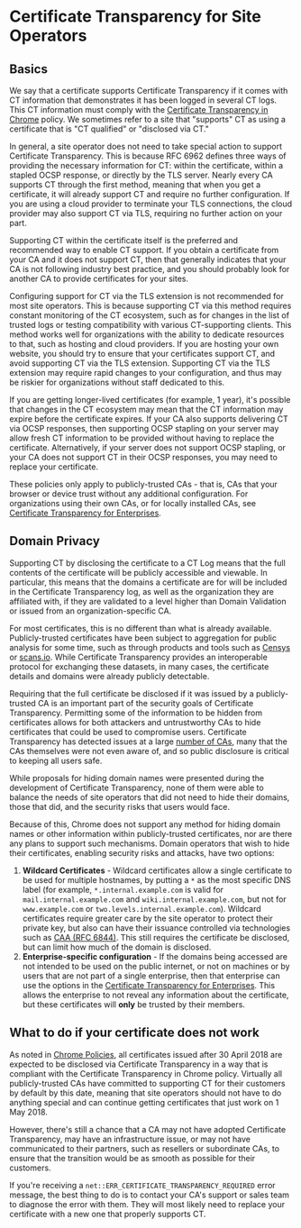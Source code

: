 # Certificate Transparency for Site Operators

## Basics

We say that a certificate supports Certificate Transparency if it comes with
CT information that demonstrates it has been logged in several CT logs. This
CT information must comply with the
[Certificate Transparency in Chrome](https://github.com/chromium/ct-policy/blob/master/ct_policy.md)
policy. We sometimes refer to a site that "supports" CT as using a certificate
that is "CT qualified" or "disclosed via CT."

In general, a site operator does not need to take special action to
support Certificate Transparency. This is because RFC 6962 defines three ways
of providing the necessary information for CT: within the certificate, within
a stapled OCSP response, or directly by the TLS server. Nearly every CA
supports CT through the first method, meaning that when you get a certificate,
it will already support CT and require no further configuration. If you are
using a cloud provider to terminate your TLS connections, the cloud provider
may also support CT via TLS, requiring no further action on your part.

Supporting CT within the certificate itself is the preferred and recommended
way to enable CT support. If you obtain a certificate from your CA and it does
not support CT, then that generally indicates that your CA is not following
industry best practice, and you should probably look for another CA to provide
certificates for your sites.

Configuring support for CT via the TLS extension is not recommended for most
site operators. This is because supporting CT via this method requires
constant monitoring of the CT ecosystem, such as for changes in the list of
trusted logs or testing compatibility with various CT-supporting clients. This
method works well for organizations with the ability to dedicate resources to
that, such as hosting and cloud providers. If you are hosting your own website,
you should try to ensure that your certificates support CT, and avoid supporting
CT via the TLS extension. Supporting CT via the TLS extension may require rapid
changes to your configuration, and thus may be riskier for organizations
without staff dedicated to this.

If you are getting longer-lived certificates (for example, 1 year), it's
possible that changes in the CT ecosystem may mean that the CT information may
expire before the certificate expires. If your CA also supports delivering CT
via OCSP responses, then supporting OCSP stapling on your server may allow
fresh CT information to be provided without having to replace the certificate.
Alternatively, if your server does not support OCSP stapling, or your CA does
not support CT in their OCSP responses, you may need to replace your certificate.

These policies only apply to publicly-trusted CAs - that is, CAs that your
browser or device trust without any additional configuration. For organizations
using their own CAs, or for locally installed CAs, see
[Certificate Transparency for Enterprises](#Certificate-Transparency-For-Enterprises).

## Domain Privacy

Supporting CT by disclosing the certificate to a CT Log means that the full
contents of the certificate will be publicly accessible and viewable. In
particular, this means that the domains a certificate are for will be included
in the Certificate Transparency log, as well as the organization they are
affiliated with, if they are validated to a level higher than Domain
Validation or issued from an organization-specific CA.

For most certificates, this is no different than what is already available.
Publicly-trusted certificates have been subject to aggregation for public
analysis for some time, such as through products and tools such as
[Censys](https://censys.io/) or [scans.io](https://scans.io/). While
Certificate Transparency provides an interoperable protocol for exchanging
these datasets, in many cases, the certificate details and domains were already
publicly detectable.

Requiring that the full certificate be disclosed if it was issued by a
publicly-trusted CA is an important part of the security goals of Certificate
Transparency. Permitting some of the information to be hidden from
certificates allows for both attackers and untrustworthy CAs to hide
certificates that could be used to compromise users. Certificate Transparency
has detected issues at a large
[number of CAs](https://wiki.mozilla.org/CA/Incident_Dashboard), many that the
CAs themselves were not even aware of, and so public disclosure is critical
to keeping all users safe.

While proposals for hiding domain names were presented during the development
of Certificate Transparency, none of them were able to balance the needs of
site operators that did not need to hide their domains, those that did, and the
security risks that users would face.

Because of this, Chrome does not support any method for hiding domain names or
other information within publicly-trusted certificates, nor are there any plans
to support such mechanisms. Domain operators that wish to hide their
certificates, enabling security risks and attacks, have two options:

1. **Wildcard Certificates** - Wildcard certificates allow a single certificate
   to be used for multiple hostnames, by putting a `*` as the most specific
   DNS label (for example, `*.internal.example.com` is valid for
   `mail.internal.example.com` and `wiki.internal.example.com`, but not for
   `www.example.com` or `two.levels.internal.example.com`). Wildcard
   certificates require greater care by the site operator to protect their
   private key, but also can have their issuance controlled via technologies
   such as [CAA (RFC 6844)](https://tools.ietf.org/html/rfc6844). This still
   requires the certificate be disclosed, but can limit how much of the domain
   is disclosed.
2. **Enterprise-specific configuration** - If the domains being accessed are
   not intended to be used on the public internet, or not on machines or by
   users that are not part of a single enterprise, then that enterprise can
   use the options in the
   [Certificate Transparency for Enterprises](#Certificate-Transparency-For-Enterprises).
   This allows the enterprise to not reveal any information about the
   certificate, but these certificates will **only** be trusted by their
   members.

## What to do if your certificate does not work

As noted in [Chrome Policies](#Chrome-Policies), all certificates issued after
30 April 2018 are expected to be disclosed via Certificate Transparency in a
way that is compliant with the Certificate Transparency in Chrome policy.
Virtually all publicly-trusted CAs have committed to supporting CT for their
customers by default by this date, meaning that site operators should not have
to do anything special and can continue getting certificates that just work on
1 May 2018.

However, there's still a chance that a CA may not have adopted Certificate
Transparency, may have an infrastructure issue, or may not have communicated
to their partners, such as resellers or subordinate CAs, to ensure that the
transition would be as smooth as possible for their customers.

If you're receiving a `net::ERR_CERTIFICATE_TRANSPARENCY_REQUIRED` error
message, the best thing to do is to contact your CA's support or sales team
to diagnose the error with them. They will most likely need to replace your
certificate with a new one that properly supports CT.
